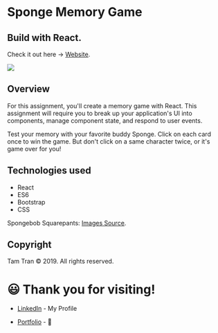 # Sponge Memory Game

<h2>Build with <strong>React</strong>.</h2>

Check it out here -> [Website](https://tamtr89.github.io/reactSponge/).


<img src="https://media.giphy.com/media/1XbHnImtGu4nEkBWnE/giphy.gif">

## Overview

For this assignment, you'll create a memory game with React. This assignment will require you to break up your application's UI into components, manage component state, and respond to user events.

Test your memory with your favorite buddy Sponge. Click on each card once to win the game. But don't click on a same character twice, or it's game over for you!

## Technologies used

* React
* ES6
* Bootstrap
* CSS

Spongebob Squarepants: [Images Source](https://www.kisspng.com/free/spongebob-squarepants.html).
 

## Copyright

Tam Tran © 2019.  All rights reserved.

<h1>😃 Thank you for visiting!</h1>

* [LinkedIn](https://www.linkedin.com/in/tam-tran-2b1296142/) - My Profile

* [Portfolio](https://tamtr89.github.io/Tran.Portfolio/) - 💓
